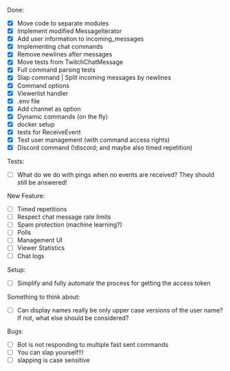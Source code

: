 Done:
- [X] Move code to separate modules
- [X] Implement modified MessageIterator
- [X] Add user information to incoming_messages
- [X] Implementing chat commands
- [X] Remove newlines after messages
- [X] Move tests from TwitchChatMessage
- [X] Full command parsing tests
- [X] Slap command | Split incoming messages by newlines
- [X] Command options
- [X] Viewerlist handler
- [X] .env file
- [X] Add channel as option
- [X] Dynamic commands (on the fly)
- [X] docker setup
- [X] tests for ReceiveEvent
- [X] Test user management (with command access rights)
- [X] Discord command (!discord; and maybe also timed repetition)

Tests:
- [ ] What do we do with pings when no events are received? They should still be answered!

New Feature:
- [ ] Timed repetitions
- [ ] Respect chat message rate limits
- [ ] Spam protection (machine learning?)
- [ ] Polls
- [ ] Management UI
- [ ] Viewer Statistics
- [ ] Chat logs

Setup:
- [ ] Simplify and fully automate the process for getting the access token

Something to think about:
- [ ] Can display names really be only upper case versions of the user name? If not, what else should be considered?

Bugs:
- [ ] Bot is not responding to multiple fast sent commands
- [ ] You can slap yourself!!!
- [ ] slapping is case sensitive
